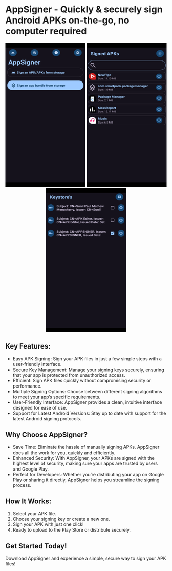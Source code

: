 # AppSigner - Quickly & securely sign Android APKs on-the-go, no computer required

<p style="text-align: center"><img src="https://raw.githubusercontent.com/apk-editor/AppSigner/master/screenshots/1.png" alt="" width="250" height="450" /> <img src="https://raw.githubusercontent.com/apk-editor/AppSigner/master/screenshots/2.png" alt="" width="250" height="450" /> <img src="https://raw.githubusercontent.com/apk-editor/AppSigner/master/screenshots/3.png" alt="" width="250" height="450" /></p>

## Key Features:

* Easy APK Signing: Sign your APK files in just a few simple steps with a user-friendly interface.
* Secure Key Management: Manage your signing keys securely, ensuring that your app is protected from unauthorized access.
* Efficient: Sign APK files quickly without compromising security or performance.
* Multiple Signing Options: Choose between different signing algorithms to meet your app’s specific requirements.
* User-Friendly Interface: AppSigner provides a clean, intuitive interface designed for ease of use.
* Support for Latest Android Versions: Stay up to date with support for the latest Android signing protocols.

## Why Choose AppSigner?

* Save Time: Eliminate the hassle of manually signing APKs. AppSigner does all the work for you, quickly and efficiently.
* Enhanced Security: With AppSigner, your APKs are signed with the highest level of security, making sure your apps are trusted by users and Google Play.
* Perfect for Developers: Whether you’re distributing your app on Google Play or sharing it directly, AppSigner helps you streamline the signing process.

## How It Works:
1. Select your APK file.
2. Choose your signing key or create a new one.
3. Sign your APK with just one click!
4. Ready to upload to the Play Store or distribute securely.

## Get Started Today!

Download AppSigner and experience a simple, secure way to sign your APK files!

[<img src="https://play.google.com/intl/en_us/badges/images/generic/en-play-badge.png"
alt=""
height="80">](https://play.google.com/store/apps/details?id=com.apk.appsigner)